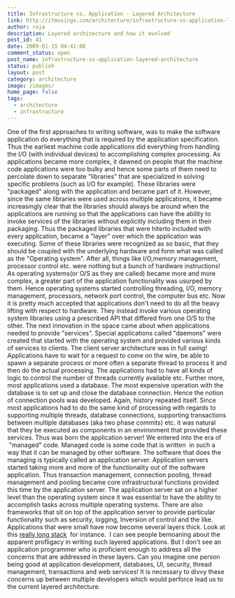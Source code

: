 ```yaml
---
title: Infrastructure vs. Application - Layered Architecture
link: http://itmusings.com/architecture/infrastructure-vs-application-layered-architecture
author: raja
description: Layered architecture and how it evolved
post_id: 41
date: 2009-01-15 04:41:08
comment_status: open
post_name: infrastructure-vs-application-layered-architecture
status: publish
layout: post
category: architecture
image: /images/
home_page: false
tags:
  - architecture
  - infrastructure
---
```



One of the first approaches to writing software, was to make the software application do everything that is required by the application specification. Thus the earliest machine code applications did everything from handling the I/O (with individual devices) to accomplishing complex processing.   As applications became more complex, it dawned on people that the machine code applications were too bulky and hence some parts of them need to percolate down to separate "libraries" that are specialized in solving specific problems (such as I/O for example). These libraries were "packaged" along with the application and became part of it. However, since the same libraries were used across multiple applications, it became increasingly clear that the libraries should always be around when the applications are running so that the applications can have the ability to invoke services of the libraries without explicitly including them in their packaging. Thus the packaged libraries that were hiterto included with every application, became a "layer" over which the application was executing. Some of these libraries were recognized as so basic, that they should be coupled with the underlying hardware and form what was called as the "Operating system". After all, things like I/O,memory management, processor control etc. were nothing but a bunch of hardware instructions! As operating systems(or O/S as they are called) became more and more complex, a greater part of the application functionality was usurped by them. Hence operating systems started controlling threading, I/O, memory management, processors, network port control, the computer bus etc. Now it is pretty much accepted that applications don't need to do all the heavy lifting with respect to hardware. They instead invoke various operating system libraries using a prescribed API that differed from one O/S to the other. The next innovation in the space came about when applications needed to provide "services". Special applications called "daemons" were created that started with the operating system and provided various kinds of services to clients. The client server architecture was in full swing! Applications have to wait for a request to come on the wire, be able to spawn a separate process or more often a separate thread to process it and then do the actual processing. The applications had to have all kinds of logic to control the number of threads currently available etc. Further more, most applications used a database. The most expensive operation with the database is to set up and close the database connection. Hence the notion of connection pools was developed. Again, history repeated itself. Since most applications had to do the same kind of processing with regards to supporting multiple threads, database connections, supporting transactions between multiple databases (aka two phase commits) etc. it was natural that they be executed as components in an environment that provided these services. Thus was born the application server! We entered into the era of  "managed" code. Managed code is some code that is written  in such a way that it can be managed by other software. The software that does the managing is typically called an application server. Application servers started taking more and more of the functionality out of the software application. Thus transaction management, connection pooling, thread management and pooling became core infrastructural functions provided this time by the application server. The application server sat on a higher level than the operating system since it was essential to have the ability to accomplish tasks across multiple operating systems. There are also frameworks that sit on top of the application server to provide particular functionality such as security, logging, Inversion of control and the like. Applications that were small have now become several layers thick. Look at this [really long stack](http://ptrthomas.wordpress.com/2006/06/06/java-call-stack-from-http-upto-jdbc-as-a-picture/)  for instance.  I can see people bemoaning about the apparent profligacy in writing such layered applications. But I don't see an application programmer who is proficient enough to address all the concerns that are addressed in these layers. Can you imagine one person being good at application development, databases, UI, security, thread management, transactions and web services! It is necessary to divvy these concerns up between multiple developers which would perforce lead us to the current layered architecture.
